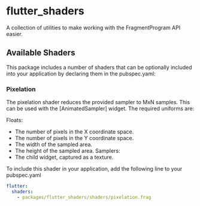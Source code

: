 # flutter_shaders

A collection of utilities to make working with the FragmentProgram API easier.


## Available Shaders

This package includes a number of shaders that can be optionally included into your
application by declaring them in the pubspec.yaml:

### Pixelation

The pixelation shader reduces the provided sampler to MxN samples. This can be used with the [AnimatedSampler] widget. The required uniforms are:

Floats:
  * The number of pixels in the X coordinate space.
  * The number of pixels in the Y coordinate space.
  * The width of the sampled area.
  * The height of the sampled area.
Samplers:
  * The child widget, captured as a texture.

To include this shader in your application, add the following line to
your pubspec.yaml

```yaml
flutter:
  shaders:
    - packages/flutter_shaders/shaders/pixelation.frag

```
